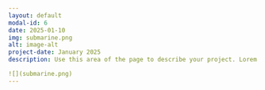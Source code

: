 ```yaml
---
layout: default
modal-id: 6
date: 2025-01-10
img: submarine.png
alt: image-alt
project-date: January 2025
description: Use this area of the page to describe your project. Lorem ipsum dolor sit amet, consectetur adipisicing elit. Mollitia neque assumenda ipsam nihil, molestias magnam, recusandae quos quis inventore quisquam velit asperiores, vitae? Reprehenderit soluta, eos quod consequuntur itaque. Nam.

![](submarine.png)
---
```

